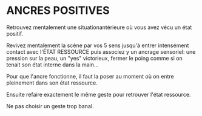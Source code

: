 # ANCRES POSITIVES

Retrouvez mentalement une situationantérieure où vous avez vécu un état positif.

Revivez mentalement la scène par vos 5 sens jusqu'à entrer intensément contact avec l'ÉTAT RESSOURCE puis associez y un ancrage sensoriel: une pression sur la peau, un "yes" victorieux, fermer le poing comme si on tenait son état interne dans la main...

Pour que l'ancre fonctionne, il faut la poser au moment où on entre pleinement dans son état ressource.

Ensuite refaire exactement le même geste pour retrouver l'état ressource.

Ne pas choisir un geste trop banal.
